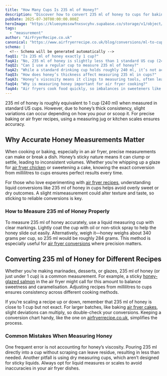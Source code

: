 ```yaml
---
title: "How Many Cups Is 235 ml of Honey?"
description: "Discover how to convert 235 ml of honey to cups for baking and cooking. Perfect for air fryer recipes and precise measurements."
pubDate: 2025-07-30T00:00:00.000Z
heroImage: "https://klueoymssxwfnxsvcyhv.supabase.co/storage/v1/object/public/Shmucket/how-many-cups-is-235-ml-of-honey.webp"
tags:
  - "measurement"
author: "AirFryerRecipe.co.uk"
canonical: "https://www.airfryerrecipe.co.uk/blog/conversions/ml-to-cups/how-many-cups-is-235-ml-of-honey"
schema: |
  <!-- Schema will be generated automatically -->
faqQ1: "Is 235 ml of honey exactly 1 cup?"
faqA1: "No, 235 ml of honey is slightly less than 1 standard US cup (240 ml). Due to honey’s density, it’s best to measure by weight (284 grams) for precision, especially in baking or air fryer recipes where exact ratios matter."
faqQ2: "Can I use a regular cup to measure 235 ml of honey?"
faqA2: "While a standard drinking cup holds roughly 240 ml, it’s not accurate for sticky ingredients like honey. Use a liquid measuring cup with clear markings or a kitchen scale to ensure you’re getting the right amount for recipes."
faqQ3: "How does honey’s thickness affect measuring 235 ml in cups?"
faqA3: "Honey’s viscosity means it clings to measuring tools, often leaving behind residue. To get an accurate 235 ml, lightly grease your measuring cup or use the weight method (284 grams) to avoid underestimating."
faqQ4: "Why is measuring honey important for air fryer cooking?"
faqA4: "Air fryers cook food quickly, so imbalances in sweeteners like honey can lead to overcaramelisation or uneven flavours. Precise measurements ensure your glazes, marinades, or baked goods turn out perfectly every time."
---
```

<p>235 ml of honey is roughly equivalent to 1 cup (240 ml) when measured in standard US cups. However, due to honey’s thick consistency, slight variations can occur depending on how you pour or scoop it. For precise baking or air fryer recipes, using a measuring jug or kitchen scales ensures accuracy.</p>

<h2>Why Accurate Honey Measurements Matter</h2>  
<p>When cooking or baking, especially in an air fryer, precise measurements can make or break a dish. Honey’s sticky nature means it can clump or settle, leading to inconsistent volumes. Whether you’re whipping up a glaze for <a href=https://www.airfryerrecipe.co.uk/recipe-category/chicken>air fryer chicken</a> or sweetening a cake, knowing the exact conversion from millilitres to cups ensures perfect results every time.</p>  

<p>For those who love experimenting with <a href=https://www.airfryerrecipe.co.uk/recipes>air fryer recipes</a>, understanding liquid conversions like 235 ml of honey in cups helps avoid overly sweet or dry outcomes. A slight mismeasurement could alter texture and taste, so sticking to reliable conversions is key.</p>  

<h3>How to Measure 235 ml of Honey Properly</h3>  
<p>To measure 235 ml of honey accurately, use a liquid measuring cup with clear markings. Lightly coat the cup with oil or non-stick spray to help the honey slide out easily. Alternatively, weigh it—honey weighs about 340 grams per cup, so 235 ml would be roughly 284 grams. This method is especially useful for <a href=https://www.airfryerrecipe.co.uk/air-fryer-conversion-chart>air fryer conversions</a> where precision matters.</p>  

<h2>Converting 235 ml of Honey for Different Recipes</h2>  
<p>Whether you’re making marinades, desserts, or glazes, 235 ml of honey (or just under 1 cup) is a common measurement. For example, a sticky <a href=https://www.airfryerrecipe.co.uk/recipe-category/salmon>honey-glazed salmon</a> in the air fryer might call for this amount to balance sweetness and caramelisation. Adjusting recipes from millilitres to cups ensures consistency across different cooking methods.</p>  

<p>If you’re scaling a recipe up or down, remember that 235 ml of honey is close to 1 cup but not exact. For larger batches, like baking <a href=https://www.airfryerrecipe.co.uk/recipe-category/cakes>air fryer cakes</a>, slight deviations can multiply, so double-check your conversions. Keeping a conversion chart handy, like the one on <a href=https://www.airfryerrecipe.co.uk>airfryerrecipe.co.uk</a>, simplifies the process.</p>  

<h3>Common Mistakes When Measuring Honey</h3>  
<p>One frequent error is not accounting for honey’s viscosity. Pouring 235 ml directly into a cup without scraping can leave residue, resulting in less than needed. Another pitfall is using dry measuring cups, which aren’t designed for sticky liquids. Always opt for liquid measures or scales to avoid inaccuracies in your air fryer dishes.</p>
